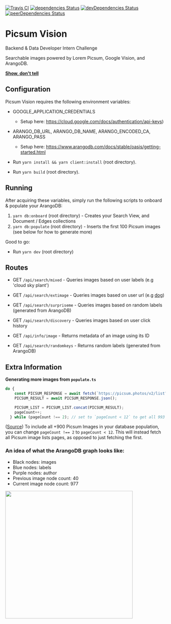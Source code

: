 [![Travis CI](https://travis-ci.com/aMahanna/shopify-F2021-A.svg?token=YaZuDiCeLyXhXEKjjUy2&branch=main)]()
[![dependencies Status](https://status.david-dm.org/gh/aMahanna/picsumvision.svg)](https://david-dm.org/aMahanna/picsumvision)
[![devDependencies Status](https://status.david-dm.org/gh/aMahanna/picsumvision.svg?type=dev)](https://david-dm.org/aMahanna/picsumvision?type=dev)
[![peerDependencies Status](https://status.david-dm.org/gh/aMahanna/picsumvision.svg?type=peer)](https://david-dm.org/aMahanna/picsumvision?type=peer)

# Picsum Vision
Backend & Data Developer Intern Challenge

Searchable images powered by Lorem Picsum, Google Vision, and ArangoDB.

**[Show, don't tell](https://picsumvision.mahanna.dev/)**

## Configuration

Picsum Vision requires the following environment variables:
* GOOGLE_APPLICATION_CREDENTIALS
    - Setup here: https://cloud.google.com/docs/authentication/api-keys)

* ARANGO_DB_URL, ARANGO_DB_NAME, ARANGO_ENCODED_CA, ARANGO_PASS
    - Setup here: https://www.arangodb.com/docs/stable/oasis/getting-started.html

* Run `yarn install && yarn client:install` (root directory).
* Run `yarn build` (root directory).

## Running

After acquiring these variables, simply run the following scripts to onboard & populate your ArangoDB:
1. `yarn db:onboard` (root directory) - Creates your Search View, and Document / Edges collections
2. `yarn db:populate` (root directory) - Inserts the first 100 Picsum images (see below for how to generate more)

Good to go:
* Run `yarn dev` (root directory)

## Routes

* GET `/api/search/mixed` - Queries images based on user labels (e.g 'cloud sky plant')
* GET `/api/search/extimage` - Queries images based on user url (e.g [dog](https://post.medicalnewstoday.com/wp-content/uploads/sites/3/2020/02/322868_1100-1100x628.jpg))
* GET `/api/search/surpriseme` - Queries images based on random labels (generated from ArangoDB)
* GET `/api/search/discovery` - Queries images based on user click history 

* GET `/api/info/image` - Returns metadata of an image using its ID
* GET `/api/search/randomkeys` - Returns random labels (generated from ArangoDB)


## Extra Information

**Generating more images from `populate.ts`**

```typescript
do {
    const PICSUM_RESPONSE = await fetch(`https://picsum.photos/v2/list?page=${pageCount}&limit=${limit}`);
    PICSUM_RESULT = await PICSUM_RESPONSE.json();

    PICSUM_LIST = PICSUM_LIST.concat(PICSUM_RESULT);
    pageCount++;
  } while (pageCount !== 2); // set to `pageCount < 12` to get all 993 images
```

([Source](https://github.com/aMahanna/picsumvision/blob/main/src/scripts/populate.ts#L59-#L65
)) To include all +900 Picsum Images in your database population, you can change `pageCount !== 2` to `pageCount < 12`. This will instead fetch all Picsum image lists pages, as opposed to just fetching the first.

### An idea of what the ArangoDB graph looks like:

* Black nodes: images
* Blue nodes: labels
* Purple nodes: author
* Previous image node count: 40
* Current image node count: 977


<img src="https://user-images.githubusercontent.com/43019056/116952828-aaa5ee00-ac59-11eb-8244-6f4154a958d0.png"  width="400"/>


